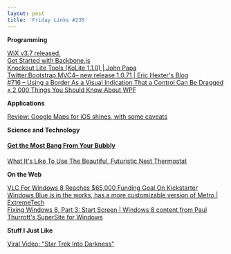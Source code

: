 ```yaml
---
layout: post
title: 'Friday Links #235'
---
```

**Programming**

[WiX v3.7 released.](http://robmensching.com/blog/posts/2012/12/24/WiX-v3.7-released)   
[Get Started with Backbone.js](http://www.sitepoint.com/get-started-with-backbone-js/)   
[Knockout Lite Tools (KoLite 1.1.0) | John Papa](http://www.johnpapa.net/kolite1-1/)   
[Twitter.Bootstrap.MVC4– new release 1.0.71 | Eric Hexter's Blog](http://lostechies.com/erichexter/2012/12/24/twitter-bootstrap-mvc4-new-release-1-0-71/)   
[#716 – Using a Border As a Visual Indication That a Control Can Be Dragged « 2,000 Things You Should Know About WPF](http://wpf.2000things.com/2012/12/20/716-using-a-border-as-a-visual-indication-that-a-control-can-be-dragged/)

**Applications**

[Review: Google Maps for iOS shines, with some caveats](http://news.consumerreports.org/electronics/2012/12/google-maps-for-iphone.html?EXTKEY=I72RSE0)

**Science and Technology**

#### [Get the Most Bang From Your Bubbly](http://www.sciencefriday.com/segment/12/28/2012/get-the-most-bang-from-your-bubbly.html)   
[What It's Like To Use The Beautiful, Futuristic Nest Thermostat](http://www.popsci.com/gadgets/article/2012-12/what-its-use-beautiful-futuristic-nest-thermostat)

**On the Web**

[VLC For Windows 8 Reaches $65,000 Funding Goal On Kickstarter](http://news.slashdot.org/story/12/12/23/2237202/vlc-for-windows-8-reaches-65000-funding-goal-on-kickstarter)   
[Windows Blue is in the works, has a more customizable version of Metro | ExtremeTech](http://www.extremetech.com/computing/144143-leaked-info-says-that-windows-blue-will-feature-a-more-customizable-version-of-metro)   
[Fixing Windows 8, Part 3: Start Screen | Windows 8 content from Paul Thurrott's SuperSite for Windows](http://winsupersite.com/windows-8/fixing-windows-8-part-3-start-screen)

**Stuff I Just Like**

[Viral Video: "Star Trek Into Darkness"](http://allthingsd.com/20121224/viral-video-star-trek-into-darkness/)
